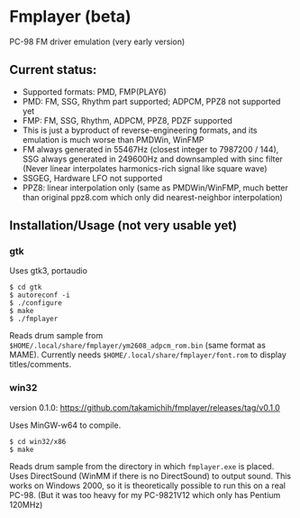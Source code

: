 # Fmplayer (beta)
PC-98 FM driver emulation (very early version)

## Current status:
* Supported formats: PMD, FMP(PLAY6)
* PMD: FM, SSG, Rhythm part supported; ADPCM, PPZ8 not supported yet
* FMP: FM, SSG, Rhythm, ADPCM, PPZ8, PDZF supported
* This is just a byproduct of reverse-engineering formats, and its emulation is much worse than PMDWin, WinFMP
* FM always generated in 55467Hz (closest integer to 7987200 / 144), SSG always generated in 249600Hz and downsampled with sinc filter (Never linear interpolates harmonics-rich signal like square wave)
* SSGEG, Hardware LFO not supported
* PPZ8: linear interpolation only (same as PMDWin/WinFMP, much better than original ppz8.com which only did nearest-neighbor interpolation)

## Installation/Usage (not very usable yet)
### gtk
Uses gtk3, portaudio
```
$ cd gtk
$ autoreconf -i
$ ./configure
$ make
$ ./fmplayer
```
Reads drum sample from `$HOME/.local/share/fmplayer/ym2608_adpcm_rom.bin` (same format as MAME).
Currently needs `$HOME/.local/share/fmplayer/font.rom` to display titles/comments.

### win32
version 0.1.0:
https://github.com/takamichih/fmplayer/releases/tag/v0.1.0

Uses MinGW-w64 to compile.
```
$ cd win32/x86
$ make
```
Reads drum sample from the directory in which `fmplayer.exe` is placed.
Uses DirectSound (WinMM if there is no DirectSound) to output sound. This works on Windows 2000, so it is  theoretically possible to run this on a real PC-98. (But it was too heavy for my PC-9821V12 which only has Pentium 120MHz)
